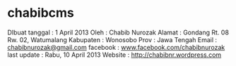 chabibcms
=========

DIbuat 
tanggal     : 1 April 2013
Oleh        : Chabib Nurozak
Alamat      : Gondang Rt. 08 Rw. 02, Watumalang
Kabupaten   : Wonosobo
Prov        : Jawa Tengah
Email       : chabibnurozak@gmail.com
facebook    : www.facebook.com/chabibnurozak
last update : Rabu, 10 April 2013
Website     : http://chabibnr.wordpress.com
